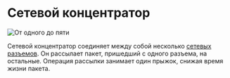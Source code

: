 # Сетевой концентратор
![От одного до пяти](block:oc2:network_hub)

Сетевой концентратор соединяет между собой несколько [сетевых разъемов](network_connector.md). Он рассылает пакет, пришедший с одного разъема, на остальные. Операция рассылки занимает один прыжок, снижая время жизни пакета.